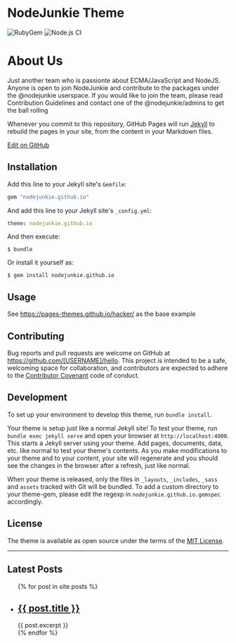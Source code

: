 # NodeJunkie Theme
![RubyGem](https://github.com/NodeJunkie/nodejunkie.github.io/workflows/Gem/badge.svg)
![Node.js CI](https://github.com/NodeJunkie/nodejunkie.github.io/workflows/Node.js%20CI/badge.svg)

# About Us

Just another team who is passionte about ECMA/JavaScript and NodeJS. Anyone is open to join NodeJunkie and contribute 
to the packages under the @nodejunkie userspace. If you would like to join the team, please read Contribution Guidelines 
and contact one of the @nodejunkie/admins to get the ball rolling

Whenever you commit to this repository, GitHub Pages will run [Jekyll](https://jekyllrb.com/) to rebuild the pages in 
your site, from the content in your Markdown files. 

<a href="https://github.com/NodeJunkie/nodejunkie.github.io/edit/master/README.md" class="btn btn-github">
    <span class="icon"></span>
    Edit on GitHub
</a>

## Installation

Add this line to your Jekyll site's `Gemfile`:

```ruby
gem "nodejunkie.github.io"
```

And add this line to your Jekyll site's `_config.yml`:

```yaml
theme: nodejunkie.github.io
```

And then execute:

    $ bundle

Or install it yourself as:

    $ gem install nodejunkie.github.io

## Usage

See https://pages-themes.github.io/hacker/ as the base example

## Contributing

Bug reports and pull requests are welcome on GitHub at https://github.com/[USERNAME]/hello. This project is intended to be a safe, welcoming space for collaboration, and contributors are expected to adhere to the [Contributor Covenant](http://contributor-covenant.org) code of conduct.

## Development

To set up your environment to develop this theme, run `bundle install`.

Your theme is setup just like a normal Jekyll site! To test your theme, run `bundle exec jekyll serve` and open your browser at `http://localhost:4000`. This starts a Jekyll server using your theme. Add pages, documents, data, etc. like normal to test your theme's contents. As you make modifications to your theme and to your content, your site will regenerate and you should see the changes in the browser after a refresh, just like normal.

When your theme is released, only the files in `_layouts`, `_includes`, `_sass` and `assets` tracked with Git will be bundled.
To add a custom directory to your theme-gem, please edit the regexp in `nodejunkie.github.io.gemspec` accordingly.

## License

The theme is available as open source under the terms of the [MIT License](https://opensource.org/licenses/MIT).




---

## Latest Posts

<ul>
  {% for post in site.posts %}
    <li>
      <h2><a href="{{ post.url }}">{{ post.title }}</a></h2>
      {{ post.excerpt }}
    </li>
  {% endfor %}
</ul>
